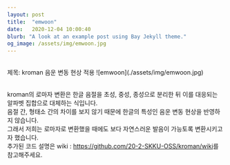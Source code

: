 ```yaml
---
layout: post
title:  "emwoon"
date:   2020-12-04 10:00:40
blurb: "A look at an example post using Bay Jekyll theme."
og_image: /assets/img/emwoon.jpg 
---
```

<br />
제목: kroman 음운 변동 현상 적용
![emwoon](./assets/img/emwoon.jpg)
<br />
<br />

kroman의 로마자 변환은 한글 음절을 초성, 중성, 종성으로 분리한 뒤 이를 대응되는 알파벳 집합으로 대체하는 식입니다.
<br />
음절 간, 형태소 간의 차이를 보지 않기 때문에 한글의 특성인 음운 변동 현상을 반영하지 않습니다.
<br />
그래서 저희는 로마자로 변환했을 때에도 보다 자연스러운 발음이 가능토록 변환시키고자 했습니다.
<br />
추가된 코드 설명은 wiki : <https://github.com/20-2-SKKU-OSS/kroman/wiki>를 참고해주세요.

